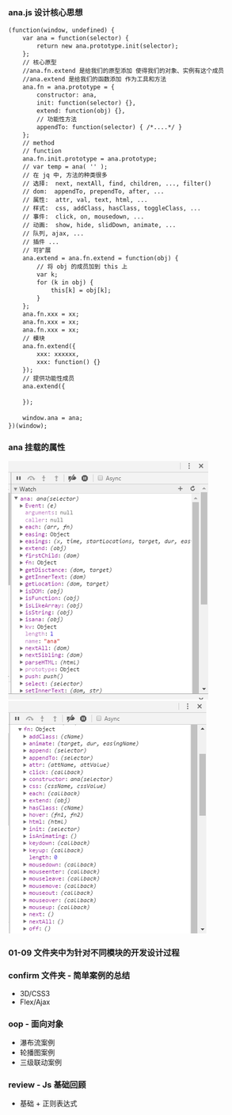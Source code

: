 ### ana.js 设计核心思想
```
(function(window, undefined) {
    var ana = function(selector) {
        return new ana.prototype.init(selector);
    };
    // 核心原型
    //ana.fn.extend 是给我们的原型添加 使得我们的对象、实例有这个成员
    //ana.extend 是给我们的函数添加 作为工具和方法
    ana.fn = ana.prototype = {
        constructor: ana,
        init: function(selector) {},
        extend: function(obj) {},
        // 功能性方法
        appendTo: function(selector) { /*....*/ }
    };
    // method
    // function
    ana.fn.init.prototype = ana.prototype;
    // var temp = ana( '' );
    // 在 jq 中, 方法的种类很多
    // 选择:  next, nextAll, find, children, ..., filter()
    // dom:	 appendTo, prependTo, after, ...
    // 属性:  attr, val, text, html, ...
    // 样式:  css, addClass, hasClass, toggleClass, ...
    // 事件:  click, on, mousedown, ...
    // 动画:  show, hide, slidDown, animate, ...
    // 队列, ajax, ...
    // 插件 ...
    // 可扩展
    ana.extend = ana.fn.extend = function(obj) {
        // 将 obj 的成员加到 this 上
        var k;
        for (k in obj) {
            this[k] = obj[k];
        }
    };
    ana.fn.xxx = xx;
    ana.fn.xxx = xx;
    ana.fn.xxx = xx;
    // 模块
    ana.fn.extend({
        xxx: xxxxxx,
        xxx: function() {}
    });
    // 提供功能性成员
    ana.extend({

    });

    window.ana = ana;
})(window);
```
### ana 挂载的属性
![ana属性](ana.png)
![展开Fn](ana_spread_Fn.png)

### 01-09 文件夹中为针对不同模块的开发设计过程

### confirm 文件夹 - 简单案例的总结
- 3D/CSS3
- Flex/Ajax

### oop - 面向对象
- 瀑布流案例
- 轮播图案例
- 三级联动案例

### review - Js 基础回顾
- 基础 + 正则表达式
